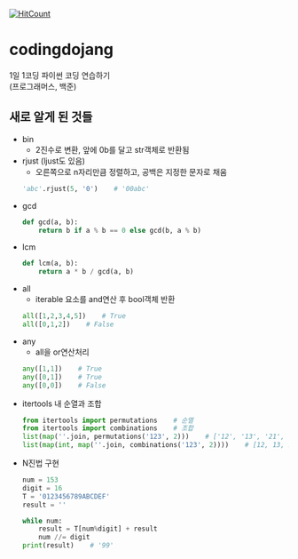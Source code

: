 [![HitCount](http://hits.dwyl.com/Sean-Parkk/codingdojang.svg)](http://hits.dwyl.com/Sean-Parkk/codingdojang)

# codingdojang
1일 1코딩 파이썬 코딩 연습하기  
(프로그래머스, 백준)

## 새로 알게 된 것들
* bin
  * 2진수로 변환, 앞에 0b를 달고 str객체로 반환됨
* rjust (ljust도 있음)
  * 오른쪽으로 n자리만큼 정렬하고, 공백은 지정한 문자로 채움
  ```python 
  'abc'.rjust(5, '0')    # '00abc'
  ```
* gcd
  ```python
  def gcd(a, b):
      return b if a % b == 0 else gcd(b, a % b)
  ```
* lcm
  ```python 
  def lcm(a, b):
      return a * b / gcd(a, b)
  ```
* all
  * iterable 요소를 and연산 후 bool객체 반환
  ```python
  all([1,2,3,4,5])    # True
  all([0,1,2])    # False
  ```
* any
  * all을 or연산처리
  ```python
  any([1,1])    # True
  any([0,1])    # True
  any([0,0])    # False
  ```
* itertools 내 순열과 조합
  ```python
  from itertools import permutations    # 순열
  from itertools import combinations    # 조합
  list(map(''.join, permutations('123', 2)))    # ['12', '13', '21', '23', '31', '32']
  list(map(int, map(''.join, combinations('123', 2))))    # [12, 13, 23]
  ```
* N진법 구현
  ```python
  num = 153
  digit = 16
  T = '0123456789ABCDEF'
  result = ''
  
  while num:
      result = T[num%digit] + result
      num //= digit
  print(result)    # '99'
  ```
